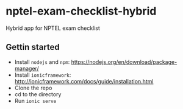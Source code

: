 # nptel-exam-checklist-hybrid
Hybrid app for NPTEL exam checklist

## Gettin started
* Install `nodejs` and `npm`: https://nodejs.org/en/download/package-manager/
* Install `ionicframework`: http://ionicframework.com/docs/guide/installation.html
* Clone the repo
* cd to the directory
* Run `ionic serve`
